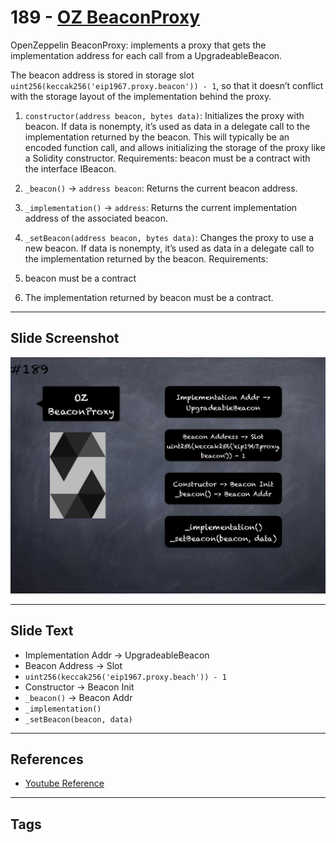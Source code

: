 # 189 - [OZ BeaconProxy](OZ%20BeaconProxy.md)
OpenZeppelin BeaconProxy: implements a proxy that gets the implementation address for each call from a UpgradeableBeacon. 

The beacon address is stored in storage slot `uint256(keccak256('eip1967.proxy.beacon')) - 1`, so that it doesn’t conflict with the storage layout of the implementation behind the proxy.

1. `constructor(address beacon, bytes data)`: Initializes the proxy with beacon. If data is nonempty, it’s used as data in a delegate call to the implementation returned by the beacon. This will typically be an encoded function call, and allows initializing the storage of the proxy like a Solidity constructor. Requirements: beacon must be a contract with the interface IBeacon.
    
2. `_beacon()` → `address beacon`: Returns the current beacon address.
    
3. `_implementation()` → `address`: Returns the current implementation address of the associated beacon.
    
4. `_setBeacon(address beacon, bytes data)`: Changes the proxy to use a new beacon. If data is nonempty, it’s used as data in a delegate call to the implementation returned by the beacon. Requirements: 

  1. beacon must be a contract 
  2. The implementation returned by beacon must be a contract.

___
## Slide Screenshot
![189.png](../../images/3.%20Solidity%20201/189.png)
___
## Slide Text
- Implementation Addr -> UpgradeableBeacon
- Beacon Address -> Slot
- `uint256(keccak256('eip1967.proxy.beach')) - 1`
- Constructor -> Beacon Init
- `_beacon()` -> Beacon Addr
- `_implementation()`
- `_setBeacon(beacon, data)`
___
## References
- [Youtube Reference](https://youtu.be/0kx8M4u5980?t=745)
___
## Tags